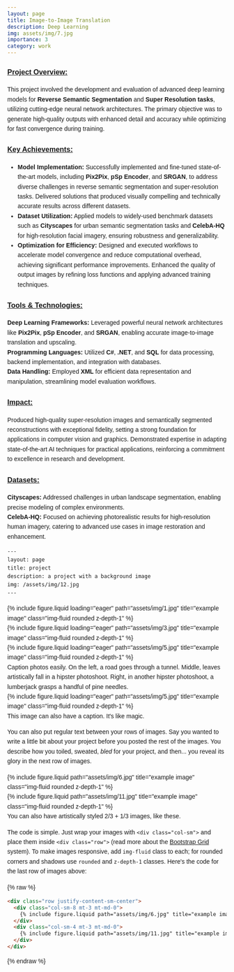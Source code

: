```yaml
---
layout: page
title: Image-to-Image Translation
description: Deep Learning
img: assets/img/7.jpg
importance: 3
category: work
---
```


<div style="font-family: Arial, sans-serif; line-height: 1.6;">
  
  <h3 style="text-decoration: underline; font-weight: bold;">Project Overview:</h3>
  <p>
    This project involved the development and evaluation of advanced deep learning models for 
    <b>Reverse Semantic Segmentation</b> and <b>Super Resolution tasks</b>, utilizing cutting-edge neural network architectures. 
    The primary objective was to generate high-quality outputs with enhanced detail and accuracy while optimizing for fast convergence during training.
  </p>
  
  <h3 style="text-decoration: underline; font-weight: bold;">Key Achievements:</h3>
  <ul>
    <li>
      <b>Model Implementation:</b> Successfully implemented and fine-tuned state-of-the-art models, including 
      <b>Pix2Pix</b>, <b>pSp Encoder</b>, and <b>SRGAN</b>, to address diverse challenges in reverse semantic segmentation and super-resolution tasks. 
      Delivered solutions that produced visually compelling and technically accurate results across different datasets.
    </li>
    <li>
      <b>Dataset Utilization:</b> Applied models to widely-used benchmark datasets such as <b>Cityscapes</b> for urban semantic 
      segmentation tasks and <b>CelebA-HQ</b> for high-resolution facial imagery, ensuring robustness and generalizability.
    </li>
    <li>
      <b>Optimization for Efficiency:</b> Designed and executed workflows to accelerate model convergence and reduce 
      computational overhead, achieving significant performance improvements. Enhanced the quality of output images by 
      refining loss functions and applying advanced training techniques.
    </li>
  </ul>

  <h3 style="text-decoration: underline; font-weight: bold;">Tools & Technologies:</h3>
  <p>
    <b>Deep Learning Frameworks:</b> Leveraged powerful neural network architectures like <b>Pix2Pix</b>, <b>pSp Encoder</b>, and <b>SRGAN</b>, 
    enabling accurate image-to-image translation and upscaling.<br>
    <b>Programming Languages:</b> Utilized <b>C#</b>, <b>.NET</b>, and <b>SQL</b> for data processing, backend implementation, and integration 
    with databases.<br>
    <b>Data Handling:</b> Employed <b>XML</b> for efficient data representation and manipulation, streamlining model evaluation workflows.
  </p>

  <h3 style="text-decoration: underline; font-weight: bold;">Impact:</h3>
  <p>
    Produced high-quality super-resolution images and semantically segmented reconstructions with exceptional fidelity, 
    setting a strong foundation for applications in computer vision and graphics. Demonstrated expertise in adapting 
    state-of-the-art AI techniques for practical applications, reinforcing a commitment to excellence in research and development.
  </p>

  <h3 style="text-decoration: underline; font-weight: bold;">Datasets:</h3>
  <p>
    <b>Cityscapes:</b> Addressed challenges in urban landscape segmentation, enabling precise modeling of complex environments.<br>
    <b>CelebA-HQ:</b> Focused on achieving photorealistic results for high-resolution human imagery, catering to advanced 
    use cases in image restoration and enhancement.


    ---
    layout: page
    title: project
    description: a project with a background image
    img: /assets/img/12.jpg
    ---

<div class="row">
    <div class="col-sm mt-3 mt-md-0">
        {% include figure.liquid loading="eager" path="assets/img/1.jpg" title="example image" class="img-fluid rounded z-depth-1" %}
    </div>
    <div class="col-sm mt-3 mt-md-0">
        {% include figure.liquid loading="eager" path="assets/img/3.jpg" title="example image" class="img-fluid rounded z-depth-1" %}
    </div>
    <div class="col-sm mt-3 mt-md-0">
        {% include figure.liquid loading="eager" path="assets/img/5.jpg" title="example image" class="img-fluid rounded z-depth-1" %}
    </div>
</div>
<div class="caption">
    Caption photos easily. On the left, a road goes through a tunnel. Middle, leaves artistically fall in a hipster photoshoot. Right, in another hipster photoshoot, a lumberjack grasps a handful of pine needles.
</div>
<div class="row">
    <div class="col-sm mt-3 mt-md-0">
        {% include figure.liquid loading="eager" path="assets/img/5.jpg" title="example image" class="img-fluid rounded z-depth-1" %}
    </div>
</div>
<div class="caption">
    This image can also have a caption. It's like magic.
</div>

You can also put regular text between your rows of images.
Say you wanted to write a little bit about your project before you posted the rest of the images.
You describe how you toiled, sweated, _bled_ for your project, and then... you reveal its glory in the next row of images.

<div class="row justify-content-sm-center">
    <div class="col-sm-8 mt-3 mt-md-0">
        {% include figure.liquid path="assets/img/6.jpg" title="example image" class="img-fluid rounded z-depth-1" %}
    </div>
    <div class="col-sm-4 mt-3 mt-md-0">
        {% include figure.liquid path="assets/img/11.jpg" title="example image" class="img-fluid rounded z-depth-1" %}
    </div>
</div>
<div class="caption">
    You can also have artistically styled 2/3 + 1/3 images, like these.
</div>

The code is simple.
Just wrap your images with `<div class="col-sm">` and place them inside `<div class="row">` (read more about the <a href="https://getbootstrap.com/docs/4.4/layout/grid/">Bootstrap Grid</a> system).
To make images responsive, add `img-fluid` class to each; for rounded corners and shadows use `rounded` and `z-depth-1` classes.
Here's the code for the last row of images above:

{% raw %}

```html
<div class="row justify-content-sm-center">
  <div class="col-sm-8 mt-3 mt-md-0">
    {% include figure.liquid path="assets/img/6.jpg" title="example image" class="img-fluid rounded z-depth-1" %}
  </div>
  <div class="col-sm-4 mt-3 mt-md-0">
    {% include figure.liquid path="assets/img/11.jpg" title="example image" class="img-fluid rounded z-depth-1" %}
  </div>
</div>
```

{% endraw %}
